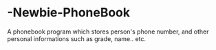 # -Newbie-PhoneBook
A phonebook program which stores person's phone number, and other personal informations such as grade, name.. etc.
